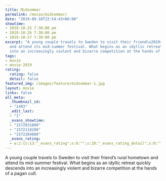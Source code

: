 ```yaml
---
title: Midsommar
permalink: /movie/midsommar/
date: "2019-09-10T22:54:43+00:00"
showtime:
- 2019-10-25 7:30:00 pm
- 2019-10-26 7:30:00 pm
- 2019-10-27 7:30:00 pm
excerpt: "A young couple travels to Sweden to visit their friend\u2019s rural hometown
  and attend its mid-summer festival. What begins as an idyllic retreat quickly descends
  into an increasingly violent and bizarre competition at the hands of a pagan cult."
tags:
- movie
- movie-2019
rating:
  rating: false
  detail: false
featured_img: /images/feature/midsommar-1.jpg
layout: movie
links: false
all_meta:
  _thumbnail_id:
  - "1483"
  _edit_last:
  - "1"
  _evans_showtime:
  - "1572031800"
  - "1572118200"
  - "1572204600"
  _evans_rating:
  - a:2:{s:13:"_evans_rating";s:0:"";s:20:"_evans_rating_detail";s:0:"";}
---
```


A young couple travels to Sweden to visit their friend’s rural hometown and attend its mid-summer festival. What begins as an idyllic retreat quickly descends into an increasingly violent and bizarre competition at the hands of a pagan cult.